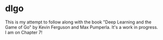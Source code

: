 # dlgo

This is my attempt to follow along with the book "Deep Learning and the Game of Go" by Kevin Ferguson and Max Pumperla.  It's a work in progress.  I am on Chapter 7!
